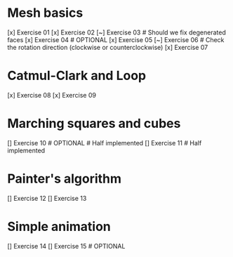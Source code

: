 # Mesh basics
[x] Exercise 01
[x] Exercise 02
[~] Exercise 03 # Should we fix degenerated faces
[x] Exercise 04 # OPTIONAL
[x] Exercise 05
[~] Exercise 06 # Check the rotation direction (clockwise or counterclockwise)
[x] Exercise 07 
# Catmul-Clark and Loop
[x] Exercise 08
[x] Exercise 09
# Marching squares and cubes
[] Exercise 10 # OPTIONAL # Half implemented
[] Exercise 11 # Half implemented
# Painter's algorithm
[] Exercise 12
[] Exercise 13
# Simple animation
[] Exercise 14
[] Exercise 15 # OPTIONAL

